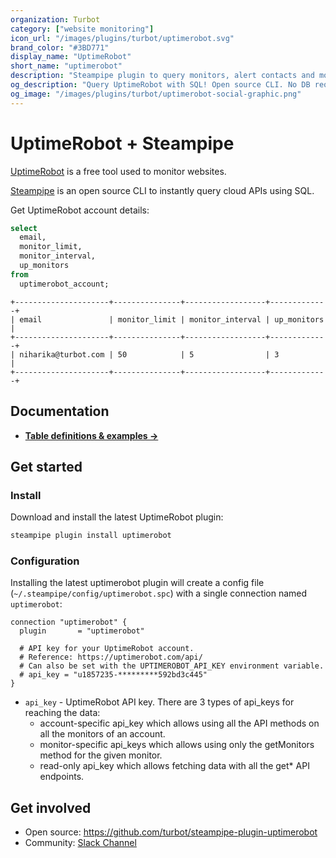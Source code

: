 ```yaml
---
organization: Turbot
category: ["website monitoring"]
icon_url: "/images/plugins/turbot/uptimerobot.svg"
brand_color: "#3BD771"
display_name: "UptimeRobot"
short_name: "uptimerobot"
description: "Steampipe plugin to query monitors, alert contacts and more from UptimeRobot."
og_description: "Query UptimeRobot with SQL! Open source CLI. No DB required."
og_image: "/images/plugins/turbot/uptimerobot-social-graphic.png"
---
```


# UptimeRobot + Steampipe

[UptimeRobot](https://uptimerobot.com/) is a free tool used to monitor websites.

[Steampipe](https://steampipe.io) is an open source CLI to instantly query cloud APIs using SQL.

Get UptimeRobot account details:

```sql
select
  email,
  monitor_limit,
  monitor_interval,
  up_monitors
from
  uptimerobot_account;
```

```
+---------------------+---------------+------------------+-------------+
| email               | monitor_limit | monitor_interval | up_monitors |
+---------------------+---------------+------------------+-------------+
| niharika@turbot.com | 50            | 5                | 3           |
+---------------------+---------------+------------------+-------------+
```

## Documentation

- **[Table definitions & examples →](/plugins/turbot/uptimerobot/tables)**

## Get started

### Install

Download and install the latest UptimeRobot plugin:

```bash
steampipe plugin install uptimerobot
```

### Configuration

Installing the latest uptimerobot plugin will create a config file (`~/.steampipe/config/uptimerobot.spc`) with a single connection named `uptimerobot`:

```hcl
connection "uptimerobot" {
  plugin       = "uptimerobot"

  # API key for your UptimeRobot account.
  # Reference: https://uptimerobot.com/api/
  # Can also be set with the UPTIMEROBOT_API_KEY environment variable.
  # api_key = "u1857235-*********592bd3c445"
}
```

- `api_key` - UptimeRobot API key. There are 3 types of api_keys for reaching the data:
  - account-specific api_key which allows using all the API methods on all the monitors of an account.
  - monitor-specific api_keys which allows using only the getMonitors method for the given monitor.
  - read-only api_key which allows fetching data with all the get\* API endpoints.

## Get involved

- Open source: https://github.com/turbot/steampipe-plugin-uptimerobot
- Community: [Slack Channel](https://steampipe.io/community/join)
